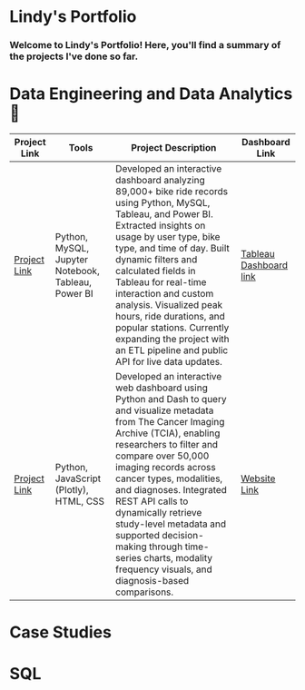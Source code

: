 # Lindy's Portfolio 

### Welcome to Lindy's Portfolio! Here, you'll find a summary of the projects I've done so far.


# Data Engineering and Data Analytics 🚀 

| Project Link | Tools | Project Description | Dashboard Link |
|----------|----------|----------|----------|
| [Project Link](https://github.com/Lindy932/bikeshare-dashboard)    | Python, MySQL, Jupyter Notebook, Tableau, Power BI  | Developed an interactive dashboard analyzing 89,000+ bike ride records using Python, MySQL, Tableau, and Power BI. Extracted insights on usage by user type, bike type, and time of day. Built dynamic filters and calculated fields in Tableau for real-time interaction and custom analysis. Visualized peak hours, ride durations, and popular stations. Currently expanding the project with an ETL pipeline and public API for live data updates.  | [Tableau Dashboard link](https://public.tableau.com/views/BikeshareVisualizationDashboard/Dashboard1?:language=en-US&:sid=&:redirect=auth&:display_count=n&:origin=viz_share_link)    |
| [Project Link](https://github.com/Lindy932/webgen-dashboard)  | Python, JavaScript (Plotly), HTML, CSS    | Developed an interactive web dashboard using Python and Dash to query and visualize metadata from The Cancer Imaging Archive (TCIA), enabling researchers to filter and compare over 50,000 imaging records across cancer types, modalities, and diagnoses. Integrated REST API calls to dynamically retrieve study-level metadata and supported decision-making through time-series charts, modality frequency visuals, and diagnosis-based comparisons.     | [Website Link](https://github.com/Lindy932/webgen-dashboard)    |



# Case Studies


# SQL


